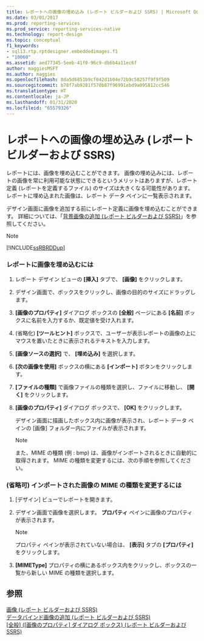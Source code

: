 ```yaml
---
title: レポートへの画像の埋め込み (レポート ビルダーおよび SSRS) | Microsoft Docs
ms.date: 03/01/2017
ms.prod: reporting-services
ms.prod_service: reporting-services-native
ms.technology: report-design
ms.topic: conceptual
f1_keywords:
- sql13.rtp.rptdesigner.embeddedimages.f1
- "10060"
ms.assetid: aed77345-5eeb-41f0-96c9-db6b4a11ec6f
author: maggiesMSFT
ms.author: maggies
ms.openlocfilehash: 8da5d6851b9cf042d1b04e72b9c58257f9f9f509
ms.sourcegitcommit: b78f7ab9281f570b87f96991ebd9a095812cc546
ms.translationtype: HT
ms.contentlocale: ja-JP
ms.lasthandoff: 01/31/2020
ms.locfileid: "65579326"
---
```

# <a name="embed-an-image-in-a-report-report-builder-and-ssrs"></a>レポートへの画像の埋め込み (レポート ビルダーおよび SSRS)
  レポートには、画像を埋め込むことができます。 画像の埋め込みには、レポートの画像を常に利用可能な状態にできるというメリットはありますが、レポート定義 (レポートを定義するファイル) のサイズは大きくなる可能性があります。 レポートに埋め込まれた画像は、レポート データ ペインに一覧表示されます。  
  
 デザイン画面に画像を追加する前にレポート定義に画像を埋め込むことができます。 詳細については、「[背景画像の追加 &#40;レポート ビルダーおよび SSRS&#41;](../../reporting-services/report-design/add-a-background-image-report-builder-and-ssrs.md)」を参照してください。  
  
> [!NOTE]  
>  [!INCLUDE[ssRBRDDup](../../includes/ssrbrddup-md.md)]  
  
### <a name="to-embed-an-image-in-a-report"></a>レポートに画像を埋め込むには  
  
1.  レポート デザイン ビューの **[挿入]** タブで、 **[画像]** をクリックします。  
  
2.  デザイン画面で、ボックスをクリックし、画像の目的のサイズにドラッグします。  
  
3.  **[画像のプロパティ]** ダイアログ ボックスの **[全般]** ページにある **[名前]** ボックスに名前を入力するか、既定値を受け入れます。  
  
4.  (省略化) **[ツールヒント]** ボックスで、ユーザーが表示レポートの画像の上にマウスを置いたときに表示されるテキストを入力します。  
  
5.  **[画像ソースの選択]** で、 **[埋め込み]** を選択します。  
  
6.  **[次の画像を使用]** ボックスの横にある **[インポート]** ボタンをクリックします。  
  
7.  **[ファイルの種類]** で画像ファイルの種類を選択し、ファイルに移動し、 **[開く]** をクリックします。  
  
8.  **[画像のプロパティ]** ダイアログ ボックスで、 **[OK]** をクリックします。  
  
     デザイン画面に描画したボックス内に画像が表示され、レポート データ ペインの [画像] フォルダー内にファイルが表示されます。  
  
    > [!NOTE]  
    >  また、MIME の種類 (例 : bmp) は、画像がインポートされるときに自動的に取得されます。 MIME の種類を変更するには、次の手順を参照してください。  
  
### <a name="optional-to-change-the-mime-type-of-an-imported-image"></a>(省略可) インポートされた画像の MIME の種類を変更するには  
  
1.  [デザイン] ビューでレポートを開きます。  
  
2.  デザイン画面で画像を選択します。 **プロパティ** ペインに画像のプロパティが表示されます。  
  
    > [!NOTE]  
    >  プロパティ ペインが表示されていない場合は、 **[表示]** タブの **[プロパティ]** をクリックします。  
  
3.  **[MIMEType]** プロパティの横にあるボックス内をクリックし、ボックスの一覧から新しい MIME の種類を選択します。  
  
## <a name="see-also"></a>参照  
 [画像 &#40;レポート ビルダーおよび SSRS&#41;](../../reporting-services/report-design/images-report-builder-and-ssrs.md)   
 [データバインド画像の追加 &#40;レポート ビルダーおよび SSRS&#41;](../../reporting-services/report-design/add-a-data-bound-image-report-builder-and-ssrs.md)   
 [[全般] ([画像のプロパティ] ダイアログ ボックス) (レポート ビルダーおよび SSRS)](https://msdn.microsoft.com/library/c2218b93-f7fe-46ef-995f-d7dadf9752ec)  
  
  
